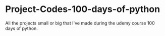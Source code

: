 # Project-Codes-100-days-of-python
All the projects small or big that I've made during the udemy course 100 days of python.
